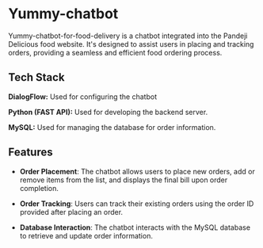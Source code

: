 
# Yummy-chatbot

Yummy-chatbot-for-food-delivery is a chatbot integrated into the Pandeji Delicious food website. It's designed to assist users in placing and tracking orders, providing a seamless and efficient food ordering process.


## Tech Stack

**DialogFlow:** Used for configuring the chatbot

**Python (FAST API):** Used for developing the backend server.

**MySQL:** Used for managing the database for order information.



## Features

- **Order Placement**: The chatbot allows users to place new orders, add or remove items from the list, and displays the final bill upon order completion.

- **Order Tracking**: Users can track their existing orders using the order ID provided after placing an order.

- **Database Interaction**: The chatbot interacts with the MySQL database to retrieve and update order information.

